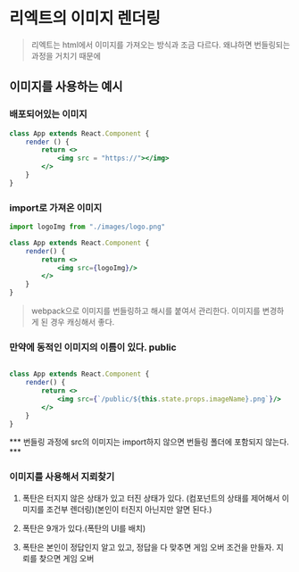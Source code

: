# 리엑트의 이미지 렌더링 
> 리엑트는 html에서 이미지를 가져오는 방식과 조금 다르다. 왜냐하면 번들링되는 과정을 거치기 때문에 

## 이미지를 사용하는 예시

### 배포되어있는 이미지
```jsx
class App extends React.Component {
    render () {
        return <>
            <img src = "https://"></img>
        </>
    }
}
```
### import로 가져온 이미지

```jsx
import logoImg from "./images/logo.png"

class App extends React.Component {
    render() {
        return <>
            <img src={logoImg}/>
        </>
    }
}
```
> webpack으로 이미지를 번들링하고 해시를 붙여서 관리한다. 이미지를 변경하게 된 경우 캐싱해서 좋다.

### 만약에 동적인 이미지의 이름이 있다. public
```jsx

class App extends React.Component {
    render() {
        return <>
            <img src={`/public/${this.state.props.imageName}.png`}/>
        </>
    }
}
```
*** 번들링 과정에 src의 이미지는 import하지 않으면 번들링 폴더에 포함되지 않는다. ***

### 이미지를 사용해서 지뢰찾기
1. 폭탄은 터지지 않은 상태가 있고 터진 상태가 있다. (컴포넌트의 상태를 제어해서 이미지를 조건부 렌더링)(본인이 터진지 아닌지만 알면 된다.)

2. 폭탄은 9개가 있다.(폭탄의 UI를 배치)

3. 폭탄은 본인이 정답인지 알고 있고, 정답을 다 맞추면 게임 오버 조건을 만들자. 지뢰를 찾으면 게임 오버